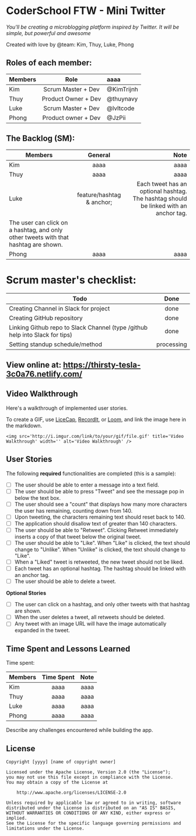 # CoderSchool FTW - Mini Twitter
*You'll be creating a microblogging platform inspired by Twitter. It will be simple, but powerful and awesome*

Created with love by @team: Kim, Thuy, Luke, Phong

## Roles of each member:
| Members       | Role          | aaaa       |
| ------------- |:-------------:|:------------- |
| Kim       |     Scrum Master + Dev   | @KimTrijnh | 
| Thuy      |  Product Owner + Dev | @thuynavy|
| Luke          |  Scrum Master + Dev| @lvltcode
| Phong          |  Product owner + Dev       | @JzPii

## The Backlog (SM):
| Members       | General     | Note  |
| ------------- |:-------------:| -----:    |
| Kim        | aaaa | aaaa |
| Thuy | aaaa      | aaaa    |
| Luke             | feature/hashtag & anchor;       | Each tweet has an optional hashtag. The hashtag should be linked with an anchor tag.
The user can click on a hashtag, and only other tweets with that hashtag are shown. |
| Phong       |   aaaa    | aaaa |
  
# Scrum master's checklist:
| Todo       | Done     |
| ------------- |:-------------:|
| Creating Channel in Slack for project | done |
| Creating GitHub repository | done |
| Linking Github repo to Slack Channel (type /github help into Slack for tips) | done |
| Setting standup schedule/method | processing |


## View online at: https://thirsty-tesla-3c0a76.netlify.com/
  
## Video Walkthrough

Here's a walkthrough of implemented user stories.

To create a GIF, use [LiceCap](http://www.cockos.com/licecap/), [RecordIt](http://www.recordit.co), or [Loom](http://www.useloom.com), and link the image here in the markdown.

```
<img src='http://i.imgur.com/link/to/your/gif/file.gif' title='Video Walkthrough' width='' alt='Video Walkthrough' />
```

## User Stories

The following **required** functionalities are completed (this is a sample):

* [ ] The user should be able to enter a message into a text field.
* [ ] The user should be able to press "Tweet" and see the message pop in below the text box.
* [ ] The user should see a "count" that displays how many more characters the user has remaining, counting down from 140.
* [ ] Upon tweeting, the characters remaining text should reset back to 140.
* [ ] The application should disallow text of greater than 140 characters.
* [ ] The user should be able to "Retweet". Clicking Retweet immediately inserts a copy of that tweet below the original tweet.
* [ ] The user should be able to "Like". When "Like" is clicked, the text should change to "Unlike". When "Unlike" is clicked, the text should change to "Like".
* [ ] When a "Liked" tweet is retweeted, the new tweet should not be liked.
* [ ] Each tweet has an optional hashtag. The hashtag should be linked with an anchor tag.
* [ ] The user should be able to delete a tweet.

**Optional Stories**
* [ ] The user can click on a hashtag, and only other tweets with that hashtag are shown.
* [ ] When the user deletes a tweet, all retweets should be deleted.
* [ ] Any tweet with an image URL will have the image automatically expanded in the tweet.

## Time Spent and Lessons Learned

Time spent:

| Members       | Time Spent     | Note  |
| ------------- |:-------------:| -----:    |
| Kim        | aaaa | aaaa |
| Thuy | aaaa      | aaaa    |
| Luke             | aaaa      | aaaa |
| Phong       |   aaaa    | aaaa |


Describe any challenges encountered while building the app.

## License

    Copyright [yyyy] [name of copyright owner]

    Licensed under the Apache License, Version 2.0 (the "License");
    you may not use this file except in compliance with the License.
    You may obtain a copy of the License at

        http://www.apache.org/licenses/LICENSE-2.0

    Unless required by applicable law or agreed to in writing, software
    distributed under the License is distributed on an "AS IS" BASIS,
    WITHOUT WARRANTIES OR CONDITIONS OF ANY KIND, either express or implied.
    See the License for the specific language governing permissions and
    limitations under the License.



